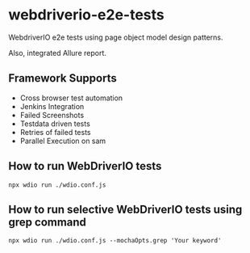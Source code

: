 # webdriverio-e2e-tests

WebdriverIO e2e tests using page object model design patterns.

Also, integrated Allure report.

## Framework Supports

- Cross browser test automation
- Jenkins Integration
- Failed Screenshots
- Testdata driven tests
- Retries of failed tests
- Parallel Execution on sam

## How to run WebDriverIO tests

```
npx wdio run ./wdio.conf.js
```

## How to run selective WebDriverIO tests using grep command

```
npx wdio run ./wdio.conf.js --mochaOpts.grep 'Your keyword'
```
